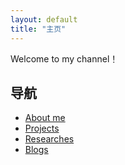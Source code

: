```yaml
---
layout: default
title: "主页"
---
```


Welcome to my channel！
## 导航
- [About me](HHADS.github.io/about/)
- [Projects](HHADS.github.io/projects/)
- [Researches](HHADS.github.io/research/)
- [Blogs](HHADS.github.io/blog/)
